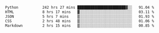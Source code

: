 <!--START_SECTION:waka-->

```txt
Python           242 hrs 27 mins ██████████████████████▓░░   91.04 %
HTML             8 hrs 17 mins   ▓░░░░░░░░░░░░░░░░░░░░░░░░   03.11 %
JSON             5 hrs 7 mins    ▒░░░░░░░░░░░░░░░░░░░░░░░░   01.93 %
CSS              2 hrs 48 mins   ▒░░░░░░░░░░░░░░░░░░░░░░░░   01.06 %
Markdown         2 hrs 15 mins   ▒░░░░░░░░░░░░░░░░░░░░░░░░   00.85 %
```

<!--END_SECTION:waka-->
